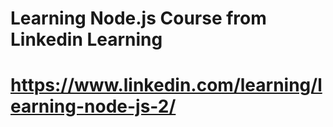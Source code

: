 # Learning Node.js Course from Linkedin Learning
# https://www.linkedin.com/learning/learning-node-js-2/